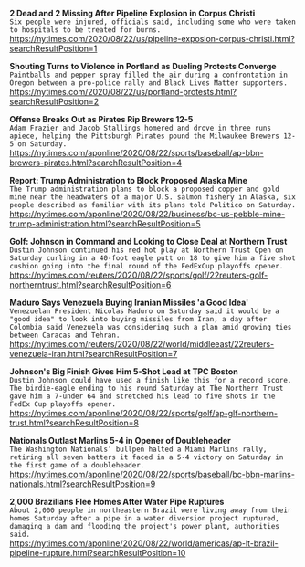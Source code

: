 **2 Dead and 2 Missing After Pipeline Explosion in Corpus Christi**\
`Six people were injured, officials said, including some who were taken to hospitals to be treated for burns.`\
https://nytimes.com/2020/08/22/us/pipeline-exposion-corpus-christi.html?searchResultPosition=1

**Shouting Turns to Violence in Portland as Dueling Protests Converge**\
`Paintballs and pepper spray filled the air during a confrontation in Oregon between a pro-police rally and Black Lives Matter supporters.`\
https://nytimes.com/2020/08/22/us/portland-protests.html?searchResultPosition=2

**Offense Breaks Out as Pirates Rip Brewers 12-5**\
`Adam Frazier and Jacob Stallings homered and drove in three runs apiece, helping the Pittsburgh Pirates pound the Milwaukee Brewers 12-5 on Saturday.`\
https://nytimes.com/aponline/2020/08/22/sports/baseball/ap-bbn-brewers-pirates.html?searchResultPosition=4

**Report: Trump Administration to Block Proposed Alaska Mine**\
`The Trump administration plans to block a proposed copper and gold mine near the headwaters of a major U.S. salmon fishery in Alaska, six people described as familiar with its plans told Politico on Saturday. `\
https://nytimes.com/aponline/2020/08/22/business/bc-us-pebble-mine-trump-administration.html?searchResultPosition=5

**Golf: Johnson in Command and Looking to Close Deal at Northern Trust**\
`Dustin Johnson continued his red hot play at Northern Trust Open on Saturday curling in a 40-foot eagle putt on 18 to give him a five shot cushion going into the final round of the FedExCup playoffs opener.`\
https://nytimes.com/reuters/2020/08/22/sports/golf/22reuters-golf-northerntrust.html?searchResultPosition=6

**Maduro Says Venezuela Buying Iranian Missiles 'a Good Idea'**\
`Venezuelan President Nicolas Maduro on Saturday said it would be a "good idea" to look into buying missiles from Iran, a day after Colombia said Venezuela was considering such a plan amid growing ties between Caracas and Tehran.`\
https://nytimes.com/reuters/2020/08/22/world/middleeast/22reuters-venezuela-iran.html?searchResultPosition=7

**Johnson's Big Finish Gives Him 5-Shot Lead at TPC Boston**\
`Dustin Johnson could have used a finish like this for a record score. The birdie-eagle ending to his round Saturday at The Northern Trust gave him a 7-under 64 and stretched his lead to five shots in the FedEx Cup playoffs opener.`\
https://nytimes.com/aponline/2020/08/22/sports/golf/ap-glf-northern-trust.html?searchResultPosition=8

**Nationals Outlast Marlins 5-4 in Opener of Doubleheader**\
`The Washington Nationals’ bullpen halted a Miami Marlins rally, retiring all seven batters it faced in a 5-4 victory on Saturday in the first game of a doubleheader.`\
https://nytimes.com/aponline/2020/08/22/sports/baseball/bc-bbn-marlins-nationals.html?searchResultPosition=9

**2,000 Brazilians Flee Homes After Water Pipe Ruptures**\
`About 2,000 people in northeastern Brazil were living away from their homes Saturday after a pipe in a water diversion project ruptured, damaging a dam and flooding the project's power plant, authorities said.`\
https://nytimes.com/aponline/2020/08/22/world/americas/ap-lt-brazil-pipeline-rupture.html?searchResultPosition=10

